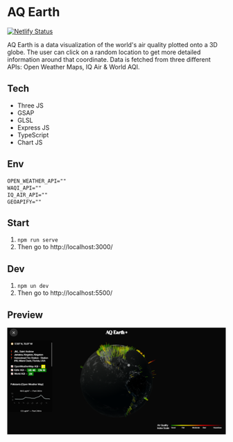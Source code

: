 # AQ Earth

[![Netlify Status](https://api.netlify.com/api/v1/badges/fe4729f7-5164-4b6f-a709-042cef9dc693/deploy-status)](https://app.netlify.com/sites/aqearth/deploys)

AQ Earth is a data visualization of the world's air quality plotted onto a 3D globe. The user can click on a random location to get more detailed information around that coordinate. Data is fetched from three different APIs: Open Weather Maps, IQ Air & World AQI.

## Tech

- Three JS
- GSAP
- GLSL
- Express JS
- TypeScript
- Chart JS

## Env

```
OPEN_WEATHER_API=""
WAQI_API=""
IQ_AIR_API=""
GEOAPIFY=""
```

## Start

1. `npm run serve`
2. Then go to http://localhost:3000/

## Dev
1. `npm un dev`
2. Then go to http://localhost:5500/

## Preview

![AQ Earth](./public/assets/screenshot_1.png)